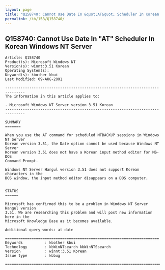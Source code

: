 ```yaml
---
layout: page
title: "Q158740: Cannot Use Date In &quot;AT&quot; Scheduler In Korean Windows NT Server"
permalink: /kb/158/Q158740/
---
```


## Q158740: Cannot Use Date In &quot;AT&quot; Scheduler In Korean Windows NT Server

	Article: Q158740
	Product(s): Microsoft Windows NT
	Version(s): winnt:3.51 Korean
	Operating System(s): 
	Keyword(s): kbother kbui
	Last Modified: 09-AUG-2001
	
	-------------------------------------------------------------------------------
	The information in this article applies to:
	
	- Microsoft Windows NT Server version 3.51 Korean 
	-------------------------------------------------------------------------------
	
	SUMMARY
	=======
	
	When you use the AT command for scheduled NTBACKUP sessions in Windows NT Server
	Korean version 3.51, the Date option cannot be used because Windows NT Server
	Korean version 3.51 does not have a Korean input method editor for MS-DOS
	Command Prompt.
	
	Windows NT Server Hangul version 3.51 does not support Korean characters in the
	DOS window, the input method editor disappears on a DOS computer.
	
	
	STATUS
	======
	
	Microsoft has confirmed this to be a problem in Windows NT Server Hangul version
	3.51. We are researching this problem and will post new information here in the
	Microsoft Knowledge Base as it becomes available.
	
	Additional query words: at date
	
	======================================================================
	Keywords          : kbother kbui 
	Technology        : kbWinNTsearch kbWinNTSsearch
	Version           : winnt:3.51 Korean
	Issue type        : kbbug
	
	=============================================================================
	
